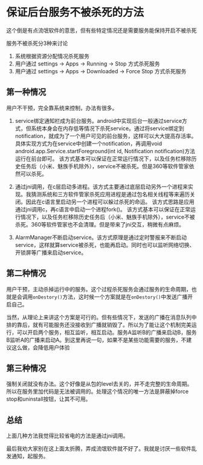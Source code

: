 # 保证后台服务不被杀死的方法

这个倒是有点流氓软件的意思，但有些特定情况还是需要服务能保持开启不被杀死

服务不被杀死分3种来讨论
1. 系统根据资源分配情况杀死服务
2. 用户通过 settings -> Apps -> Running -> Stop 方式杀死服务
3. 用户通过 settings -> Apps -> Downloaded -> Force Stop 方式杀死服务

## 第一种情况

用户不干预，完全靠系统来控制，办法有很多。

1. service绑定通知栏成为前台服务。android中实现后台一般通过service方式，但系统本身会在内存低等情况下杀死service。通过将service绑定到notification，就成为了一个用户可见的前台服务，这样可以大大提高存活率。具体实现方式为在service中创建一个notification，再调用void android.app.Service.startForeground(int id, Notification notification)方法运行在前台即可。
该方式基本可以保证在正常运行情况下，以及任务栏移除历史任务后（小米、魅族手机除外），service不被杀死。但是360等软件管家依然可以杀死。
        
2. 通过jni调用，在c层启动多进程。该方式主要通过底层启动另外一个进程来实现。我猜测系统和三方软件管家杀死应用进程是通过包名相关线程等来遍历关闭。因此在c语言里启动另一个进程可以躲过杀死的命运。
该方式思路是应用通过jni调用c，再c语言中启动一个进程fork()。
该方式基本可以保证在正常运行情况下，以及任务栏移除历史任务后（小米、魅族手机除外），service不被杀死。360等软件管家也不会清理。但是带来了jni交互，稍微有点麻烦。

3. AlarmManager不断启动service。该方式原理是通过定时警报来不断启动service，这样就算service被杀死，也能再启动。同时也可以监听网络切换、开锁屏等广播来启动service。

## 第二种情况

用户干预，主动杀掉运行中的服务。这个过程杀死服务会通过服务的生命周期，也就是会调用`onDestory()`方法，这时候一个方案就是在`onDestory()`中发送广播开启自己。

当然，从理论上来讲这个方案是可行的。但有些情况下，发送的广播在消息队列中排的靠后，就有可能服务还没接收到广播就销毁了。所以为了能让这个机制完美运行，可以开启两个服务，相互监听，相互启动。服务A监听B的广播来启动B，服务B监听A的广播来启动A。到这里再说一句，如果不是某些功能需要的服务，不建议这么做，会降低用户体验

## 第三种情况

强制关闭就没有办法。这个好像是从包的level去关的，并不走完整的生命周期。所以在服务里加代码是无法被调用的。处理这个情况的唯一方法是屏蔽掉force stop和uninstall按钮，让其不可用。

## 总结

上面几种方法我觉得比较省电的方法是通过jni调用。

最后我劝大家别在这上面太折腾，弄成流氓软件就不好了。我就是讨厌一些软件乱发通知，起服务。